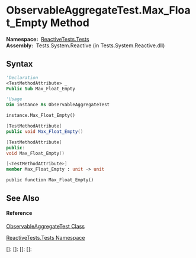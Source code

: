 # ObservableAggregateTest.Max\_Float\_Empty Method

**Namespace:**  [ReactiveTests.Tests](ReactiveTests.Tests\ReactiveTests.Tests.md)  
**Assembly:**  Tests.System.Reactive (in Tests.System.Reactive.dll)

## Syntax

```vb
'Declaration
<TestMethodAttribute> _
Public Sub Max_Float_Empty
```

```vb
'Usage
Dim instance As ObservableAggregateTest

instance.Max_Float_Empty()
```

```csharp
[TestMethodAttribute]
public void Max_Float_Empty()
```

```c++
[TestMethodAttribute]
public:
void Max_Float_Empty()
```

```fsharp
[<TestMethodAttribute>]
member Max_Float_Empty : unit -> unit 
```

```jscript
public function Max_Float_Empty()
```

## See Also

#### Reference

[ObservableAggregateTest Class](ObservableAggregateTest\ObservableAggregateTest.md)

[ReactiveTests.Tests Namespace](ReactiveTests.Tests\ReactiveTests.Tests.md)

[]: 
[]: 
[]: 
[]: 